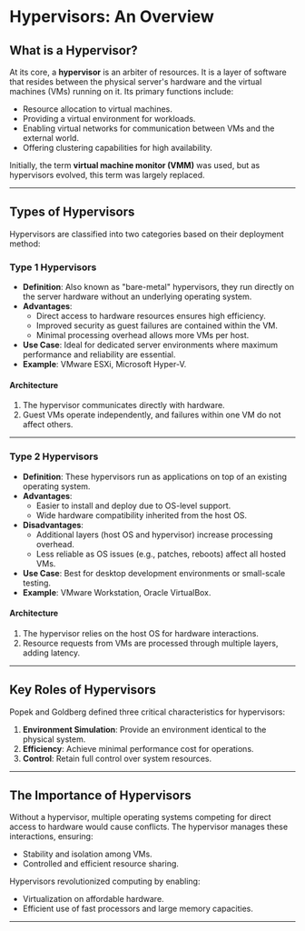 # Hypervisors: An Overview

## What is a Hypervisor?
At its core, a **hypervisor** is an arbiter of resources. It is a layer of software that resides between the physical server's hardware and the virtual machines (VMs) running on it. Its primary functions include:
- Resource allocation to virtual machines.
- Providing a virtual environment for workloads.
- Enabling virtual networks for communication between VMs and the external world.
- Offering clustering capabilities for high availability.

Initially, the term **virtual machine monitor (VMM)** was used, but as hypervisors evolved, this term was largely replaced.

---

## Types of Hypervisors
Hypervisors are classified into two categories based on their deployment method:

### Type 1 Hypervisors
- **Definition**: Also known as "bare-metal" hypervisors, they run directly on the server hardware without an underlying operating system.
- **Advantages**:
  - Direct access to hardware resources ensures high efficiency.
  - Improved security as guest failures are contained within the VM.
  - Minimal processing overhead allows more VMs per host.
- **Use Case**: Ideal for dedicated server environments where maximum performance and reliability are essential.
- **Example**: VMware ESXi, Microsoft Hyper-V.

#### Architecture
1. The hypervisor communicates directly with hardware.
2. Guest VMs operate independently, and failures within one VM do not affect others.

---

### Type 2 Hypervisors
- **Definition**: These hypervisors run as applications on top of an existing operating system.
- **Advantages**:
  - Easier to install and deploy due to OS-level support.
  - Wide hardware compatibility inherited from the host OS.
- **Disadvantages**:
  - Additional layers (host OS and hypervisor) increase processing overhead.
  - Less reliable as OS issues (e.g., patches, reboots) affect all hosted VMs.
- **Use Case**: Best for desktop development environments or small-scale testing.
- **Example**: VMware Workstation, Oracle VirtualBox.

#### Architecture
1. The hypervisor relies on the host OS for hardware interactions.
2. Resource requests from VMs are processed through multiple layers, adding latency.

---

## Key Roles of Hypervisors
Popek and Goldberg defined three critical characteristics for hypervisors:
1. **Environment Simulation**: Provide an environment identical to the physical system.
2. **Efficiency**: Achieve minimal performance cost for operations.
3. **Control**: Retain full control over system resources.

---

## The Importance of Hypervisors
Without a hypervisor, multiple operating systems competing for direct access to hardware would cause conflicts. The hypervisor manages these interactions, ensuring:
- Stability and isolation among VMs.
- Controlled and efficient resource sharing.

Hypervisors revolutionized computing by enabling:
- Virtualization on affordable hardware.
- Efficient use of fast processors and large memory capacities.

---
